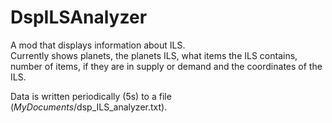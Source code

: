 # DspILSAnalyzer

A mod that displays information about ILS.  
Currently shows planets, the planets ILS, what items the ILS contains, number of items, if they are in supply or demand and the coordinates of the ILS.  

Data is written periodically (5s) to a file ($MyDocuments$/dsp_ILS_analyzer.txt).

